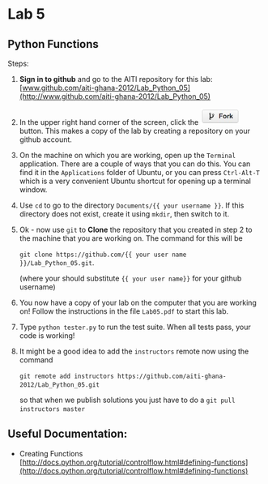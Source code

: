 # Lab 5
## Python Functions

Steps:

 1. __Sign in to github__ and go to the AITI repository for this lab:
    [www.github.com/aiti-ghana-2012/Lab_Python_05](http://www.github.com/aiti-ghana-2012/Lab_Python_05)

 3. In the upper right hand corner of the screen, click the ![Fork](/static/images/github-fork-button.jpg) button.
    This makes a copy of the lab by creating a repository on your github account.

 5. On the machine on which you are working, open up the `Terminal`
    application. There are a couple of ways that you can do this.
    You can find it in the `Applications` folder of Ubuntu, or you
    can press `Ctrl-Alt-T` which is a very convenient Ubuntu shortcut
    for opening up a terminal window.

 6. Use `cd` to go to the directory `Documents/{{ your username }}`. If this directory does not exist, create it
    using `mkdir`, then switch to it.

 4. Ok - now use `git` to __Clone__ the repository that you created in step 2 to the machine that you are working on.
    The command for this will be 

    `git clone https://github.com/{{ your user name }}/Lab_Python_05.git`.
    

    (where your should substitute `{{ your user name}}` for your github username)

 5. You now have a copy of your lab on the computer that you are working on!
    Follow the instructions in the file `Lab05.pdf` to start this lab.

 6. Type `python tester.py` to run the test suite. When all tests pass, your code is working!

 7. It might be a good idea to add the `instructors` remote now using the command
    
    `git remote add instructors https://github.com/aiti-ghana-2012/Lab_Python_05.git`

    so that when we publish solutions you just have to do a `git pull instructors master`




## Useful Documentation:
 - Creating Functions [http://docs.python.org/tutorial/controlflow.html#defining-functions](http://docs.python.org/tutorial/controlflow.html#defining-functions)
